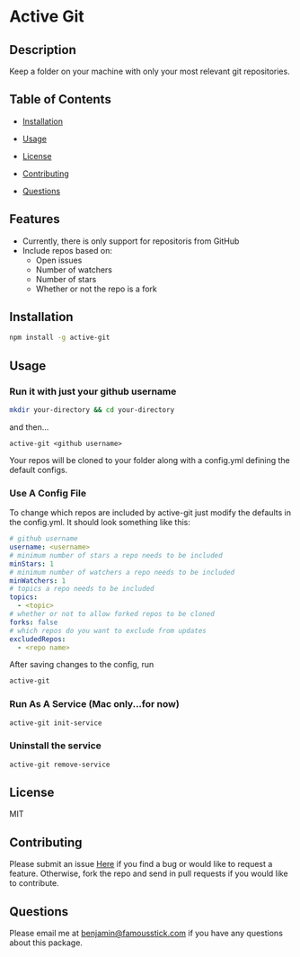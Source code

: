 # Active Git

## Description
Keep a folder on your machine with only your most relevant git repositories.

## Table of Contents 

* [Installation](#installation)

* [Usage](#usage)

* [License](#license)

* [Contributing](#contributing)

* [Questions](#questions)

## Features
- Currently, there is only support for repositoris from GitHub
- Include repos based on:
  - Open issues
  - Number of watchers
  - Number of stars
  - Whether or not the repo is a fork

## Installation

```bash
npm install -g active-git
```
## Usage

### Run it with just your github username

```bash
mkdir your-directory && cd your-directory
```
and then...
```
active-git <github username>
```
Your repos will be cloned to your folder along with a config.yml defining the default configs.

### Use A Config File
To change which repos are included by active-git just modify the defaults in the config.yml. It should look something like this: 
```yaml
# github username
username: <username>
# minimum number of stars a repo needs to be included
minStars: 1
# minimum number of watchers a repo needs to be included
minWatchers: 1
# topics a repo needs to be included
topics:
  - <topic>
# whether or not to allow forked repos to be cloned
forks: false
# which repos do you want to exclude from updates
excludedRepos:
  - <repo name>
```

After saving changes to the config, run

```bash
active-git
```

### Run As A Service (Mac only...for now)

```bash
active-git init-service
```
### Uninstall the service
```bash
active-git remove-service
```

## License
MIT

## Contributing
Please submit an issue [Here](https://github.com/benjaminbwright/active-git) if you find a bug or would like to request a feature. Otherwise, fork the repo and send in pull requests if you would like to contribute.

## Questions
Please email me at benjamin@famousstick.com if you have any questions about this package.
